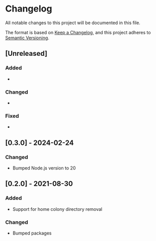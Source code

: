 # Changelog

All notable changes to this project will be documented in this file.

The format is based on [Keep a Changelog](https://keepachangelog.com/en/1.0.0/),
and this project adheres to [Semantic Versioning](https://semver.org/spec/v2.0.0.html).

## [Unreleased]

### Added

*

### Changed

*

### Fixed

*

## [0.3.0] - 2024-02-24

### Changed

* Bumped Node.js version to 20

## [0.2.0] - 2021-08-30

### Added

* Support for home colony directory removal

### Changed

* Bumped packages
